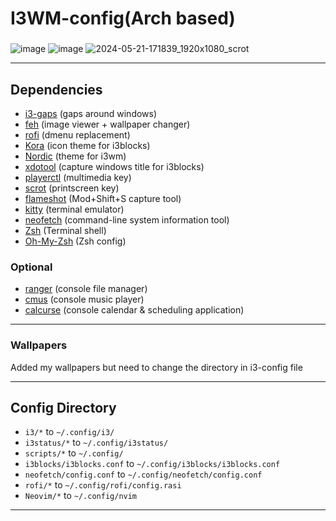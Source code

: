 # I3WM-config(Arch based)
### 
![image](https://github.com/BalintVoros/I3WM-config/assets/91821323/5bb06955-0968-4df1-8ba7-fa5a0b200a47)
![image](https://github.com/BalintVoros/I3WM-config/assets/91821323/06262e2a-b135-4051-83bd-800068316391)
![2024-05-21-171839_1920x1080_scrot](https://github.com/BalintVoros/I3WM-config/assets/91821323/1886a931-4e77-4118-b65e-f6b30aa20689)


***

## Dependencies
* [i3-gaps](https://github.com/Airblader/i3)  (gaps around windows)
* [feh](https://feh.finalrewind.org/)   (image viewer + wallpaper changer)
* [rofi](https://github.com/DaveDavenport/rofi)   (dmenu replacement)
* [Kora](https://font.download/font/kora-kora) (icon theme for i3blocks)
* [Nordic](https://github.com/EliverLara/Nordic) (theme for i3wm)
* [xdotool](https://github.com/jordansissel/xdotool) (capture windows title for i3blocks)
* [playerctl](https://github.com/acrisci/playerctl) (multimedia key)
* [scrot](https://github.com/dreamer/scrot) (printscreen key)
* [flameshot](https://flameshot.org/) (Mod+Shift+S capture tool)
* [kitty](https://wiki.archlinux.org/title/kitty) (terminal emulator)
* [neofetch](https://github.com/dylanaraps/neofetch) (command-line system information tool)
* [Zsh](https://en.wikipedia.org/wiki/Z_shell) (Terminal shell)
* [Oh-My-Zsh](https://ohmyz.sh/) (Zsh config)

### Optional
* [ranger](https://github.com/ranger/ranger) (console file manager)
* [cmus](https://cmus.github.io/) (console music player)
* [calcurse](https://www.calcurse.org/) (console calendar & scheduling application)
***
### Wallpapers
Added my wallpapers but need to change the directory in i3-config file
***
## Config Directory
* `i3/*`  to   `~/.config/i3/`
* `i3status/*`  to   `~/.config/i3status/`
*  `scripts/*`  to   `~/.config/`
* `i3blocks/i3blocks.conf` to `~/.config/i3blocks/i3blocks.conf`
* `neofetch/config.conf` to `~/.config/neofetch/config.conf`
* `rofi/*` to `~/.config/rofi/config.rasi`
* `Neovim/*` to `~/.config/nvim`
***
